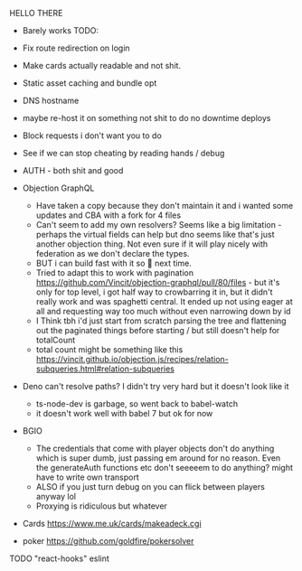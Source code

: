 
HELLO THERE

* Barely works
TODO:
* Fix route redirection on login
* Make cards actually readable and not shit.
* Static asset caching and bundle opt
* DNS hostname
* maybe re-host it on something not shit to do no downtime deploys
* Block requests i don't want you to do
* See if we can stop cheating by reading hands / debug
* AUTH - both shit and good


* Objection GraphQL
  * Have taken a copy because they don't maintain it and i wanted some updates and CBA with a fork for 4 files
  * Can't seem to add my own resolvers? Seems like a big limitation - perhaps the virtual fields can help but dno seems like that's just another objection thing. Not even sure if it will play nicely with federation as we don't declare the types.
  * BUT i can build fast with it so :shrug: next time.
  * Tried to adapt this to work with pagination https://github.com/Vincit/objection-graphql/pull/80/files - but it's only for top level, i got half way to crowbarring it in, but it didn't really work and was spaghetti central. It ended up not using eager at all and requesting way too much without even narrowing down by id
  * I Think tbh i'd just start from scratch parsing the tree and flattening out the paginated things before starting / but still doesn't help for totalCount
  * total count might be something like this https://vincit.github.io/objection.js/recipes/relation-subqueries.html#relation-subqueries

* Deno can't resolve paths? I didn't try very hard but it doesn't look like it
  * ts-node-dev is garbage, so went back to babel-watch
  * it doesn't work well with babel 7 but ok for now

* BGIO
  * The credentials that come with player objects don't do anything which is super dumb, just passing em around for no reason. Even the generateAuth functions etc don't seeeeem to do anything? might have to write own transport
  * ALSO if you just turn debug on you can flick between players anyway lol
  * Proxying is ridiculous but whatever


* Cards
https://www.me.uk/cards/makeadeck.cgi

* poker
https://github.com/goldfire/pokersolver


TODO
"react-hooks" eslint
